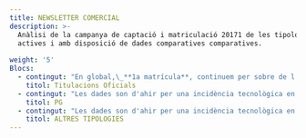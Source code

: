 ```yaml
---
title: NEWSLETTER COMERCIAL
description: >-
  Anàlisi de la campanya de captació i matriculació 20171 de les tipologies
  actives i amb disposició de dades comparatives comparatives.
   
weight: '5'
Blocs:
  - contingut: "En global,\_**1a matrícula**, continuem per sobre de l’any passat, tenim un\_**\\+29,7% d’impactes**, un **\\+24,4% d’accessos**\_i estem a un\_**\\+25,2%**\_per sobre en\_**matrícules.**\n\nEn el total de\_**T.O. 1a Matrícula**\_portem xx.xxx matrícules mentre que a les\_ mateixes dates de l’any passat portàvem x.xxx.\n\nA nivell global de Graus, estem per sobre de l’any passat (\\+12,5%), amb creixement tant a Catalunya (\\+7,8%), com a Resta Espanya (\\+23,5%) com Internacional (\\+17,9%).\n\nHi ha tres Graus que ja han assolit l'objectiu. El nou grau d’Arts \_arribant a les xxx matrícules, \_el Grau de Relacions Internacionals amb xxx matrícules i Disseny i creació digital amb xxx.\n\nEn quant a MU, tenim x que han assolit ja els objectius de Matrícula, el MU Dificultats de l’Aprenentatge, el MU Bioinformàtica i Bioestadística, el MU de Psicopedagogia, el MU de Ciències de les dades , MU de Direcció i Gestió e Recursos Humans, i MU\_Seguretat de les tecnologies de la informació\n\nPel que fa a\_**Rematrícula**, en global estem a un \\+11,4% de creixement en vers a l’any passat i mig punt per sobre respecte el \_nivell d’assoliment que l’any passat. Tot i que afecta a un número reduït de matrícules, comentar que dilluns va començar la rematrícula dels LRU i portem xx matrícules que encara no estan registrades a l'informe.\n\n* **GRAUS – 1a Matrícula**\n\nAquesta setmana el ritme de matrícules \_ha estat superior al de l’any passat i continuem amb dades positives.\n\n**portem x.xxx matrícules mentre que l’any passat teníem x.xxx.**\n\nTenim un \\+23,5% més\_**d’interessats**\_en vers a l’any passat, estem a un \\+11,1% en\_**Accessos**, hem millorat en vers a la setmana passada i a un \\+12,5% en\\*\\*\_matrícules,\_\_\\*\\*hem millorat també en vers a la setmana passada,\_\_tot i aquesta millora, continuem amb 4 graus amb diferencies de més de xx matrícules per sota\_ en ves a l’any passat. 3 d’aquest Graus son d’alt volum de matriculació, Criminologia, Economia i Tecnologies de Telecomunicació, i hi ha 1 amb aquest volum de pèrdua que té objectiu de menys volum, Ciències Socials.\n\nDestacar respecte dels 2 Graus nous \_el Grau D’Arts que ja ha superat l’objectiu amb xxx matrícules i al grau de Relacions Internacionals que també supera l'objectiu amb xxx matrícules.\n\nDestacar també el Grau en\_Disseny i creació digital amb xxx matrícules també supera l'objectiu amb un assoliment del 108%.\n\nSi analitzem l’evolució de les matrícules per\_**zona geogràfica**\_observem estem en positiu en totes les zones geogràfiques:.\n\n**Catalunya**: Portem x.xxx matrícules i l’any passat x.xxx.\n\n**Resta d’Espanya**: Estem per sobre de l’any passat, portem x.xxx matrícules en vers a les x.xxx que portàvem l’any passat.\n\n**Internacional**: Estem per sobre en vers a l’any passat en aquesta zona geogràfica. Portem xxx matrícules mentre que l’any passat teníem xxx.\n\nEl pes per zona geogràfica ha variat un punt, igual que el semestre passat, en benefici de Catalunya respecte la setmana passada.\n\nEl 74% de la matrícula de Grau la trobem concentrada a Europa.\n\n* **MU -\_ 1a Matrícula**\n\nMalgrat aquesta setmana el ritme ha estat un mica inferior, continuem amb un bon ritme de matriculació dels MU,\_**portem x.xxx matrícules mentre que l’any passat portàvem x.xxx**.\n\nTenim un \\+39,5% més\_**d’interessats**\_en vers a l’any passat,\_s’ha reduït respecte la setmana passada.\n\nEstem a un\_**\\+52,5% de matrícules**\_i\_s’ha reduït respecte la setmana passada.\n\nSi analitzem l’evolució de les matricules per\_**zona geogràfica**\_l’evolució és\_ positiva en totes les zones:\n\n**Catalunya**: Portem x.xxx matrícules en vers a les x.xxx de l’any passat.\n\n**Resta d’Espanya**: Portem x.xxx matrícules en vers a les x.xxx que portàvem l’any passat.\n\n**Internacional**: actualment portem xxx matrícules en vers les xxx que teníem l’any passat.\n\nEl 43% de la matrícula internacional prové de Latam i un 46% d’Europa. Creix el pes d'Amèrica de l Nord que passa d'aportar el 2% al 5% enguany.\n\nPel que fa a Colòmbia,\_ l’Efecte de les beques d'ICETEX es veurà a partir 7 de setembre, data a partir de la quan es comunicarà la resolució definitiva de les beques als candidats.\n\n* **GRAUS – Rematrícula**\n\nEstem per sobre respecte l’any passat en un\_**\\+7,6%**, i un punt per sobre d’assoliment (96,8% vs 95,6%).\n\n* **MU -\_ Rematrícula**\n\nTenim un creixement del\_\\*\\*\\+41,9%\_\\*\\*i continuem 4 punts per sobre en assoliment en vers a l’any passat.\\*\\*\\*\\*"
    titol: Titulacions Oficials
  - contingut: "Les dades son d'ahir per una incidència tecnològica en el sistema de reporting. Estem a un \\+5% per sobre en interessats, un cop resolt el problema amb els impactes del semestre passat.\n\nPortem\_**x.xxx matrícules en vers a les x.xxx**\_que portàvem l’any passat, el que suposa un creixement del\_**\\+6,2**%.\_Estem 3,5 punts per sota en assoliment en vers a l'any passat."
    titol: PG
  - contingut: "Les dades son d'ahir per una incidència tecnològica en el sistema de reporting.\n\n* **Cursos d’Idiomes**:\n\n> La campanya va molt bé, portem\_**x.xxx**\_matrícules en vers les x.xxx que teníem l’any passat (**\\+22,1%**).\n>\n> Si ho mirem per idiomes, van tots en positiu excepte Alemany i Xinès. L'anglès és el més demandat pel CIM, amb un 70% del total de matrícules.\n>\n> Si en centrem en zones Geogràfiques, tenim creixement a les tres zones, Catalunya (\\+19%), Resta d’Espanya (\\+45%) i Internacional (\\+59%).\n>\n> Per nivells, destacar l'increment exponencial de matrícules en nivells avançats.\n\n* **Assignatures Lliures:**\n\n> Portem\_**xxx**\_matrícules en vers a les xxx que portàvem l’any passat, el que significa un\_**\\+9,6%**\_per sobre de la campanya 2016.1.\n>\n> Per àmbits de coneixement, destacar AiH per ser la que porta més matrícules respecte la campanya anterior. Destaquem la demanda en les assignatures d'Humanitats i Història.\n>\n> Si ho mirem per zones geogràfiques, Catalunya va un \\+7% i la Resta Espanya un \\+27%.\n\n* **Seminaris de Tardor**\n\n> La campanya va començar fa una setmana. Portem\_**xx**\_matrícules en vers les xx que teníem l’any passat (**\\+69,2%**).\n>\n> Per\_**àmbits de coneixement**, destacar Salut per la seva demanda creixent en els cursos de Neuroeducació i Alimentació i Salut en l'àmbit de la Nutrició.\n>\n> I si ens centrem en\\*\\*\_zones Geogràfiques\\*\\*, tenim creixement a les dues zones: Catalunya en un \\+32% i Resta Espanya en un \\+175%"
    titol: ALTRES TIPOLOGIES
---
```

 
